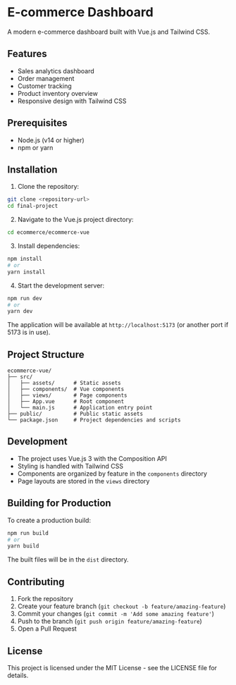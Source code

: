 # E-commerce Dashboard

A modern e-commerce dashboard built with Vue.js and Tailwind CSS.

## Features

- Sales analytics dashboard
- Order management
- Customer tracking
- Product inventory overview
- Responsive design with Tailwind CSS

## Prerequisites

- Node.js (v14 or higher)
- npm or yarn

## Installation

1. Clone the repository:
```bash
git clone <repository-url>
cd final-project
```

2. Navigate to the Vue.js project directory:
```bash
cd ecommerce/ecommerce-vue
```

3. Install dependencies:
```bash
npm install
# or
yarn install
```

4. Start the development server:
```bash
npm run dev
# or
yarn dev
```

The application will be available at `http://localhost:5173` (or another port if 5173 is in use).

## Project Structure

```
ecommerce-vue/
├── src/
│   ├── assets/      # Static assets
│   ├── components/  # Vue components
│   ├── views/       # Page components
│   ├── App.vue      # Root component
│   └── main.js      # Application entry point
├── public/          # Public static assets
└── package.json     # Project dependencies and scripts
```

## Development

- The project uses Vue.js 3 with the Composition API
- Styling is handled with Tailwind CSS
- Components are organized by feature in the `components` directory
- Page layouts are stored in the `views` directory

## Building for Production

To create a production build:

```bash
npm run build
# or
yarn build
```

The built files will be in the `dist` directory.

## Contributing

1. Fork the repository
2. Create your feature branch (`git checkout -b feature/amazing-feature`)
3. Commit your changes (`git commit -m 'Add some amazing feature'`)
4. Push to the branch (`git push origin feature/amazing-feature`)
5. Open a Pull Request

## License

This project is licensed under the MIT License - see the LICENSE file for details. 